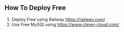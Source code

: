 ## How To Deploy Free
1. Deploy Free using Railway https://railway.com/
2. Use Free MySQl using https://www.clever-cloud.com/